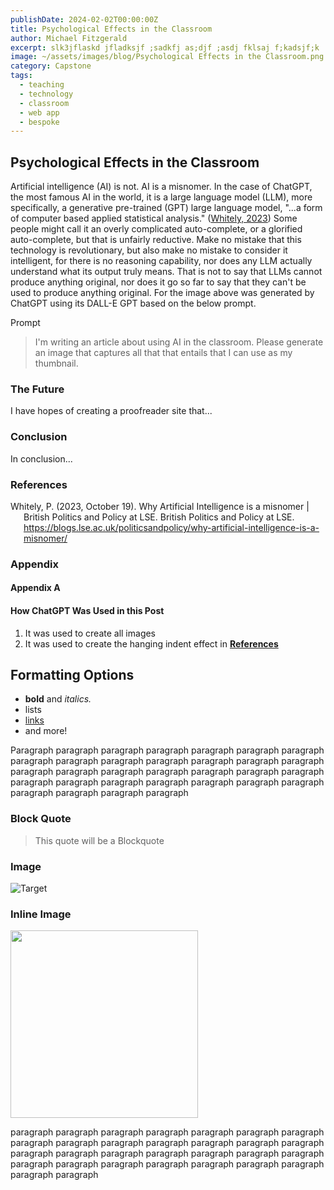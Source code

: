 ```yaml
---
publishDate: 2024-02-02T00:00:00Z
title: Psychological Effects in the Classroom
author: Michael Fitzgerald
excerpt: slk3jflaskd jfladksjf ;sadkfj as;djf ;asdj fklsaj f;kadsjf;k
image: ~/assets/images/blog/Psychological Effects in the Classroom.png
category: Capstone
tags:
  - teaching
  - technology
  - classroom
  - web app
  - bespoke
---
```


## Psychological Effects in the Classroom

Artificial intelligence (AI) is not. AI is a misnomer. In the case of ChatGPT, the most famous AI in the world, it is a large language model (LLM), more specifically, a generative pre-trained (GPT) large language model, "...a form of computer based applied statistical analysis." ([Whitely, 2023](https://blogs.lse.ac.uk/politicsandpolicy/why-artificial-intelligence-is-a-misnomer/)) Some people might call it an overly complicated auto-complete, or a glorified auto-complete, but that is unfairly reductive. Make no mistake that this technology is revolutionary, but also make no mistake to consider it intelligent, for there is no reasoning capability, nor does any LLM actually understand what its output truly means. That is not to say that LLMs cannot produce anything original, nor does it go so far to say that they can't be used to produce anything original. For the image above was generated by ChatGPT using its DALL-E GPT based on the below prompt.

Prompt

> I'm writing an article about using AI in the classroom. Please generate an image that captures all that that entails that I can use as my thumbnail.

### The Future

I have hopes of creating a proofreader site that...

### Conclusion

In conclusion...

### References

<div class="hanging-indent">
Whitely, P. (2023, October 19). Why Artificial Intelligence is a misnomer | British Politics and Policy at LSE. British Politics and Policy at LSE. <a href="https://blogs.lse.ac.uk/politicsandpolicy/why-artificial-intelligence-is-a-misnomer/">https://blogs.lse.ac.uk/politicsandpolicy/why-artificial-intelligence-is-a-misnomer/</a>
</div>

<div class="hanging-indent">
  <a href=""></a>
</div>
<div class="hanging-indent">
  <a href=""></a>
</div>
<div class="hanging-indent">
  <a href=""></a>
</div>
<div class="hanging-indent">
  <a href=""></a>
</div>
<div class="hanging-indent">
  <a href=""></a>
</div>
<div class="hanging-indent">
  <a href=""></a>
</div>
<div class="hanging-indent">
  <a href=""></a>
</div>
<div class="hanging-indent">
  <a href=""></a>
</div>
<div class="hanging-indent">
  <a href=""></a>
</div>
<div class="hanging-indent">
  <a href=""></a>
</div>

### Appendix

#### Appendix A

#### How ChatGPT Was Used in this Post

1. It was used to create all images
2. It was used to create the hanging indent effect in **[References](#references)**

## Formatting Options

- **bold** and _italics._
- lists
- [links](https://astro.build)
- and more!

Paragraph paragraph paragraph paragraph paragraph paragraph paragraph paragraph paragraph paragraph paragraph paragraph paragraph paragraph paragraph paragraph paragraph paragraph paragraph paragraph paragraph paragraph paragraph paragraph paragraph paragraph paragraph paragraph paragraph paragraph paragraph paragraph

### Block Quote

> This quote will be a Blockquote

### Image

![Target](https://management30.com/wp-content/uploads/2022/03/pygmalion-effect.jpg)

### Inline Image

<div class="flex flex-row items-center justify-center gap-5">
  <img src="https://management30.com/wp-content/uploads/2022/03/pygmalion-effect.jpg" width="300px">
  <p>
    paragraph paragraph paragraph paragraph paragraph paragraph paragraph paragraph paragraph paragraph paragraph paragraph paragraph paragraph paragraph paragraph paragraph paragraph paragraph paragraph paragraph paragraph paragraph paragraph paragraph paragraph paragraph paragraph paragraph paragraph
  </p>
</div>

